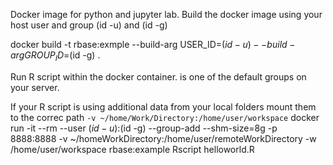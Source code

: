 Docker image for python and jupyter lab. Build the docker image using your host user and group (id -u) and (id -g)

docker build -t rbase:exmple --build-arg USER_ID=$(id -u) --build-arg GROUP_ID=$(id -g) .

Run R script within the docker container. <group-name> is one of the default groups on your server.

If your R script is using additional data from your local folders mount them to the correc path `-v ~/home/Work/Directory:/home/user/workspace`
docker run -it --rm --user $(id -u):$(id -g) --group-add <group-name> --shm-size=8g -p 8888:8888 -v ~/homeWorkDirectory:/home/user/remoteWorkDirectory -w /home/user/workspace rbase:example Rscript helloworld.R
